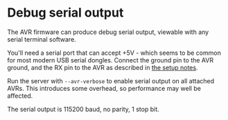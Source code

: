 # Debug serial output

The AVR firmware can produce debug serial output, viewable with any
serial terminal software.

You'll need a serial port that can accept +5V - which seems to be
common for most modern USB serial dongles. Connect the ground pin to
the AVR ground, and the RX pin to the AVR as described in
[the setup notes](./setup.md).

Run the server with `--avr-verbose` to enable serial output on all
attached AVRs. This introduces some overhead, so performance may well
be affected.

The serial output is 115200 baud, no parity, 1 stop bit.
